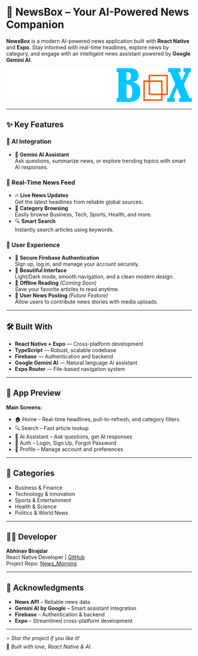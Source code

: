 # 📰 NewsBox – Your AI-Powered News Companion

**NewsBox** is a modern AI-powered news application built with **React Native** and **Expo**. Stay informed with real-time headlines, explore news by category, and engage with an intelligent news assistant powered by **Google Gemini AI**.

![News App Banner](assets/images/newsboxlogo1.png)

---
[<!-- Uploading "samsung-galaxy-slow-reveal.mp4"... -->](https://github.com/user-attachments/assets/f8b30656-cfba-479c-8a63-a3888d4ff66d)
---

## ✨ Key Features

### 🧠 AI Integration
- 🤖 **Gemini AI Assistant**  
  Ask questions, summarize news, or explore trending topics with smart AI responses.

### 📰 Real-Time News Feed
- 🔥 **Live News Updates**  
  Get the latest headlines from reliable global sources.
- 📂 **Category Browsing**  
  Easily browse Business, Tech, Sports, Health, and more.
- 🔍 **Smart Search**  
  Instantly search articles using keywords.

### 👤 User Experience
- 🔐 **Secure Firebase Authentication**  
  Sign up, log in, and manage your account securely.
- 🎨 **Beautiful Interface**  
  Light/Dark mode, smooth navigation, and a clean modern design.
- 💾 **Offline Reading** *(Coming Soon)*  
  Save your favorite articles to read anytime.
- 📰 **User News Posting** *(Future Feature)*  
  Allow users to contribute news stories with media uploads.

---

## 🛠 Built With

- **React Native + Expo** — Cross-platform development
- **TypeScript** — Robust, scalable codebase
- **Firebase** — Authentication and backend
- **Google Gemini AI** — Natural language AI assistant
- **Expo Router** — File-based navigation system

---

## 📱 App Preview

**Main Screens:**
- 🏠 Home – Real-time headlines, pull-to-refresh, and category filters  
- 🔍 Search – Fast article lookup  
- 🤖 AI Assistant – Ask questions, get AI responses  
- 🔐 Auth – Login, Sign Up, Forgot Password  
- 👤 Profile – Manage account and preferences  

---

## 📂 Categories

- Business & Finance  
- Technology & Innovation  
- Sports & Entertainment  
- Health & Science  
- Politics & World News  

---

## 👨‍💻 Developer

**Abhinav Birajdar**  
React Native Developer | [GitHub](https://github.com/abhinav28birajdar)  
Project Repo: [News_Morning](https://github.com/abhinav28birajdar/News_Morning)

---

## 🙌 Acknowledgments

- **News API** – Reliable news data  
- **Gemini AI by Google** – Smart assistant integration  
- **Firebase** – Authentication & backend  
- **Expo** – Streamlined cross-platform development  

---

⭐ *Star the project if you like it!*  
🧠 *Built with love, React Native & AI.*
